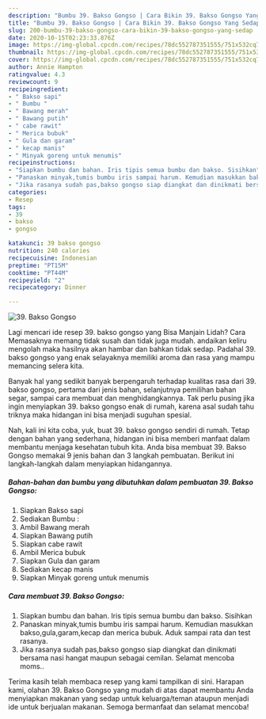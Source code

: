 ```yaml
---
description: "Bumbu 39. Bakso Gongso | Cara Bikin 39. Bakso Gongso Yang Sedap"
title: "Bumbu 39. Bakso Gongso | Cara Bikin 39. Bakso Gongso Yang Sedap"
slug: 200-bumbu-39-bakso-gongso-cara-bikin-39-bakso-gongso-yang-sedap
date: 2020-10-15T02:23:33.876Z
image: https://img-global.cpcdn.com/recipes/78dc552787351555/751x532cq70/39-bakso-gongso-foto-resep-utama.jpg
thumbnail: https://img-global.cpcdn.com/recipes/78dc552787351555/751x532cq70/39-bakso-gongso-foto-resep-utama.jpg
cover: https://img-global.cpcdn.com/recipes/78dc552787351555/751x532cq70/39-bakso-gongso-foto-resep-utama.jpg
author: Annie Hampton
ratingvalue: 4.3
reviewcount: 9
recipeingredient:
- " Bakso sapi"
- " Bumbu "
- " Bawang merah"
- " Bawang putih"
- " cabe rawit"
- " Merica bubuk"
- " Gula dan garam"
- " kecap manis"
- " Minyak goreng untuk menumis"
recipeinstructions:
- "Siapkan bumbu dan bahan. Iris tipis semua bumbu dan bakso. Sisihkan"
- "Panaskan minyak,tumis bumbu iris sampai harum. Kemudian masukkan bakso,gula,garam,kecap dan merica bubuk. Aduk sampai rata dan test rasanya."
- "Jika rasanya sudah pas,bakso gongso siap diangkat dan dinikmati bersama nasi hangat maupun sebagai cemilan. Selamat mencoba moms.."
categories:
- Resep
tags:
- 39
- bakso
- gongso

katakunci: 39 bakso gongso 
nutrition: 240 calories
recipecuisine: Indonesian
preptime: "PT15M"
cooktime: "PT44M"
recipeyield: "2"
recipecategory: Dinner

---
```



![39. Bakso Gongso](https://img-global.cpcdn.com/recipes/78dc552787351555/751x532cq70/39-bakso-gongso-foto-resep-utama.jpg)

Lagi mencari ide resep 39. bakso gongso yang Bisa Manjain Lidah? Cara Memasaknya memang tidak susah dan tidak juga mudah. andaikan keliru mengolah maka hasilnya akan hambar dan bahkan tidak sedap. Padahal 39. bakso gongso yang enak selayaknya memiliki aroma dan rasa yang mampu memancing selera kita.

Banyak hal yang sedikit banyak berpengaruh terhadap kualitas rasa dari 39. bakso gongso, pertama dari jenis bahan, selanjutnya pemilihan bahan segar, sampai cara membuat dan menghidangkannya. Tak perlu pusing jika ingin menyiapkan 39. bakso gongso enak di rumah, karena asal sudah tahu triknya maka hidangan ini bisa menjadi suguhan spesial.




Nah, kali ini kita coba, yuk, buat 39. bakso gongso sendiri di rumah. Tetap dengan bahan yang sederhana, hidangan ini bisa memberi manfaat dalam membantu menjaga kesehatan tubuh kita. Anda bisa membuat 39. Bakso Gongso memakai 9 jenis bahan dan 3 langkah pembuatan. Berikut ini langkah-langkah dalam menyiapkan hidangannya.

<!--inarticleads1-->

##### Bahan-bahan dan bumbu yang dibutuhkan dalam pembuatan 39. Bakso Gongso:

1. Siapkan  Bakso sapi
1. Sediakan  Bumbu :
1. Ambil  Bawang merah
1. Siapkan  Bawang putih
1. Siapkan  cabe rawit
1. Ambil  Merica bubuk
1. Siapkan  Gula dan garam
1. Sediakan  kecap manis
1. Siapkan  Minyak goreng untuk menumis




<!--inarticleads2-->

##### Cara membuat 39. Bakso Gongso:

1. Siapkan bumbu dan bahan. Iris tipis semua bumbu dan bakso. Sisihkan
1. Panaskan minyak,tumis bumbu iris sampai harum. Kemudian masukkan bakso,gula,garam,kecap dan merica bubuk. Aduk sampai rata dan test rasanya.
1. Jika rasanya sudah pas,bakso gongso siap diangkat dan dinikmati bersama nasi hangat maupun sebagai cemilan. Selamat mencoba moms..




Terima kasih telah membaca resep yang kami tampilkan di sini. Harapan kami, olahan 39. Bakso Gongso yang mudah di atas dapat membantu Anda menyiapkan makanan yang sedap untuk keluarga/teman ataupun menjadi ide untuk berjualan makanan. Semoga bermanfaat dan selamat mencoba!
